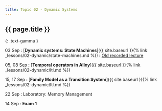 ```yaml
---
title: Topic 02 - Dynamic Systems
---
```


## {{ page.title }}
{: .text-gamma }

03 Sep
: [**Dynamic systems: State Machines**]({{ site.baseurl }}{% link _lessons/02-dynamic/state-machines.md %})
  : [Old recorded lecture](https://youtu.be/LV8hcHDwbbs)

05, 08 Sep
: [**Temporal operators in Alloy**]({{ site.baseurl }}{% link _lessons/02-dynamic/ltl.md %})

15, 17 Sep
: [**Family Model as a Transition System**]({{ site.baseurl }}{% link _lessons/02-dynamic/ltl.md %})

22 Sep
: Laboratory: Memory Management

14 Sep
: **Exam 1**

